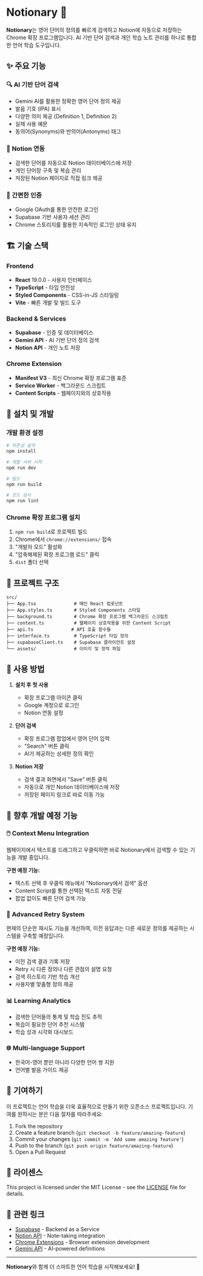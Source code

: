 # Notionary 📖

**Notionary**는 영어 단어의 정의를 빠르게 검색하고 Notion에 자동으로 저장하는 Chrome 확장 프로그램입니다. AI 기반 단어 검색과 개인 학습 노트 관리를 하나로 통합한 언어 학습 도구입니다.

## ✨ 주요 기능

### 🔍 **AI 기반 단어 검색**
- Gemini AI를 활용한 정확한 영어 단어 정의 제공
- 발음 기호 (IPA) 표시
- 다양한 의미 제공 (Definition 1, Definition 2)
- 실제 사용 예문
- 동의어(Synonyms)와 반의어(Antonyms) 태그

### 📝 **Notion 연동**
- 검색한 단어를 자동으로 Notion 데이터베이스에 저장
- 개인 단어장 구축 및 복습 관리
- 저장된 Notion 페이지로 직접 링크 제공

### 🔐 **간편한 인증**
- Google OAuth를 통한 안전한 로그인
- Supabase 기반 사용자 세션 관리
- Chrome 스토리지를 활용한 지속적인 로그인 상태 유지

## 🏗️ 기술 스택

### Frontend
- **React** 19.0.0 - 사용자 인터페이스
- **TypeScript** - 타입 안전성
- **Styled Components** - CSS-in-JS 스타일링
- **Vite** - 빠른 개발 및 빌드 도구

### Backend & Services
- **Supabase** - 인증 및 데이터베이스
- **Gemini API** - AI 기반 단어 정의 검색
- **Notion API** - 개인 노트 저장

### Chrome Extension
- **Manifest V3** - 최신 Chrome 확장 프로그램 표준
- **Service Worker** - 백그라운드 스크립트
- **Content Scripts** - 웹페이지와의 상호작용

## 🚀 설치 및 개발

### 개발 환경 설정

```bash
# 의존성 설치
npm install

# 개발 서버 시작
npm run dev

# 빌드
npm run build

# 코드 검사
npm run lint
```

### Chrome 확장 프로그램 설치

1. `npm run build`로 프로젝트 빌드
2. Chrome에서 `chrome://extensions/` 접속
3. "개발자 모드" 활성화
4. "압축해제된 확장 프로그램 로드" 클릭
5. `dist` 폴더 선택

## 📁 프로젝트 구조

```
src/
├── App.tsx              # 메인 React 컴포넌트
├── App.styles.ts        # Styled Components 스타일
├── background.ts        # Chrome 확장 프로그램 백그라운드 스크립트
├── content.ts           # 웹페이지 상호작용을 위한 Content Script
├── api.ts              # API 호출 함수들
├── interface.ts         # TypeScript 타입 정의
├── supabaseClient.ts    # Supabase 클라이언트 설정
└── assets/              # 이미지 및 정적 파일
```

## 🎯 사용 방법

1. **설치 후 첫 사용**
   - 확장 프로그램 아이콘 클릭
   - Google 계정으로 로그인
   - Notion 연동 설정

2. **단어 검색**
   - 확장 프로그램 팝업에서 영어 단어 입력
   - "Search" 버튼 클릭
   - AI가 제공하는 상세한 정의 확인

3. **Notion 저장**
   - 검색 결과 화면에서 "Save" 버튼 클릭
   - 자동으로 개인 Notion 데이터베이스에 저장
   - 저장된 페이지 링크로 바로 이동 가능

## 🔮 향후 개발 예정 기능

### 🖱️ **Context Menu Integration**
웹페이지에서 텍스트를 드래그하고 우클릭하면 바로 Notionary에서 검색할 수 있는 기능을 개발 중입니다.

**구현 예정 기능:**
- 텍스트 선택 후 우클릭 메뉴에서 "Notionary에서 검색" 옵션
- Content Script를 통한 선택된 텍스트 자동 전달
- 팝업 없이도 빠른 단어 검색 가능

### 🔄 **Advanced Retry System**
현재의 단순한 재시도 기능을 개선하여, 이전 응답과는 다른 새로운 정의를 제공하는 시스템을 구축할 예정입니다.

**구현 예정 기능:**
- 이전 검색 결과 기록 저장
- Retry 시 다른 정의나 다른 관점의 설명 요청
- 검색 히스토리 기반 학습 개선
- 사용자별 맞춤형 정의 제공

### 📊 **Learning Analytics**
- 검색한 단어들의 통계 및 학습 진도 추적
- 복습이 필요한 단어 추천 시스템
- 학습 성과 시각화 대시보드

### 🌐 **Multi-language Support**
- 한국어-영어 뿐만 아니라 다양한 언어 쌍 지원
- 언어별 발음 가이드 제공

## 🤝 기여하기

이 프로젝트는 언어 학습을 더욱 효율적으로 만들기 위한 오픈소스 프로젝트입니다. 기여를 원하시는 분은 다음 절차를 따라주세요:

1. Fork the repository
2. Create a feature branch (`git checkout -b feature/amazing-feature`)
3. Commit your changes (`git commit -m 'Add some amazing feature'`)
4. Push to the branch (`git push origin feature/amazing-feature`)
5. Open a Pull Request

## 📄 라이센스

This project is licensed under the MIT License - see the [LICENSE](LICENSE) file for details.

## 🔗 관련 링크

- [Supabase](https://supabase.com/) - Backend as a Service
- [Notion API](https://developers.notion.com/) - Note-taking integration
- [Chrome Extensions](https://developer.chrome.com/docs/extensions/) - Browser extension development
- [Gemini API](https://ai.google.dev/) - AI-powered definitions

---

**Notionary**와 함께 더 스마트한 언어 학습을 시작해보세요! 🚀